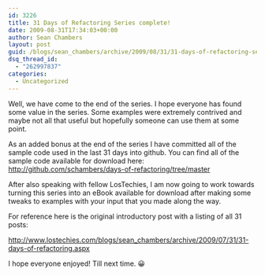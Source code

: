 ```yaml
---
id: 3226
title: 31 Days of Refactoring Series complete!
date: 2009-08-31T17:34:03+00:00
author: Sean Chambers
layout: post
guid: /blogs/sean_chambers/archive/2009/08/31/31-days-of-refactoring-series-complete.aspx
dsq_thread_id:
  - "262997837"
categories:
  - Uncategorized
---
```

Well, we have come to the end of the series. I hope everyone has found some value in the series. Some examples were extremely contrived and maybe not all that useful but hopefully someone can use them at some point.

As an added bonus at the end of the series I have committed all of the sample code used in the last 31 days into github. You can find all of the sample code available for download here: <http://github.com/schambers/days-of-refactoring/tree/master>

After also speaking with fellow LosTechies, I am now going to work towards turning this series into an eBook available for download after making some tweaks to examples with your input that you made along the way.

For reference here is the original introductory post with a listing of all 31 posts:

<http://www.lostechies.com/blogs/sean_chambers/archive/2009/07/31/31-days-of-refactoring.aspx>

I hope everyone enjoyed! Till next time. 😀